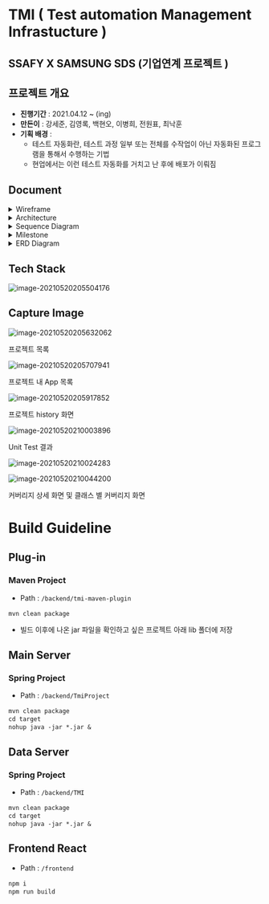 # TMI ( Test automation Management Infrastucture )

## SSAFY X SAMSUNG SDS (기업연계 프로젝트 )

## 프로젝트 개요

- **진행기간** : 2021.04.12 ~ (ing)
- **만든이** : 강세준, 김영록, 백현오, 이병희, 전원표, 최낙훈
- **기획 배경** : 
  - 테스트 자동화란, 테스트 과정 일부 또는 전체를 수작업이 아닌 자동화된 프로그램을 통해서 수행하는 기법
  - 현업에서는 이런 테스트 자동화를 거치고 난 후에 배포가 이뤄짐

## Document

<details>
    <summary> Wireframe</summary>
    <ul>
![ProjectList.png](docs/Wireframe/ProjectList.png)
![ProjectDetail.png](docs/Wireframe/ProjectDetail.png)
![Test Detail.png](docs/Wireframe/Test Detail.png)
![TestJobList.png](docs/Wireframe/TestJobList.png)
    </ul>
</details>
<details>
    <summary> Architecture </summary>
    <ul>
![architecture.png](docs/Architecture/architecture.png)
    </ul>
</details>
<details>
    <summary> Sequence Diagram </summary>
    <ul>
![Test Data Collect](docs/Sequence Diagram/Test Data Collect.png)
![Report Select](docs/Sequence Diagram/Report Select.png)
    </ul>
</details>

<details>
    <summary> Milestone</summary>
    <ul>
![MileStone](docs/MileStone/MileStone.png)
    </ul>
</details>

<details>
    <summary> ERD Diagram</summary>
    <ul>
![erd](docs/ERD diagram/erd.png)
    </ul>
</details>





## Tech Stack

![image-20210520205504176](C:\Users\multicampus\AppData\Roaming\Typora\typora-user-images\image-20210520205504176.png)





## Capture Image

![image-20210520205632062](C:\Users\multicampus\AppData\Roaming\Typora\typora-user-images\image-20210520205632062.png)

프로젝트 목록





![image-20210520205707941](C:\Users\multicampus\AppData\Roaming\Typora\typora-user-images\image-20210520205707941.png)

프로젝트 내 App 목록



![image-20210520205917852](C:\Users\multicampus\AppData\Roaming\Typora\typora-user-images\image-20210520205917852.png)

프로젝트 history 화면



![image-20210520210003896](C:\Users\multicampus\AppData\Roaming\Typora\typora-user-images\image-20210520210003896.png)

Unit Test 결과



![image-20210520210024283](C:\Users\multicampus\AppData\Roaming\Typora\typora-user-images\image-20210520210024283.png)

![image-20210520210044200](C:\Users\multicampus\AppData\Roaming\Typora\typora-user-images\image-20210520210044200.png)

커버리지 상세 화면 및 클래스 별 커버리지 화면





# Build Guideline



## Plug-in

### 

### Maven Project

* Path : `/backend/tmi-maven-plugin`



```
mvn clean package
```



* 빌드 이후에 나온 jar 파일을 확인하고 싶은 프로젝트 아래 lib 폴더에 저장





## Main Server





### Spring Project

* Path : `/backend/TmiProject`

```shell
mvn clean package
cd target
nohup java -jar *.jar &
```





## Data Server



### Spring Project

* Path : `/backend/TMI`

```
mvn clean package
cd target
nohup java -jar *.jar &
```





## Frontend React

* Path : `/frontend`

```shell
npm i
npm run build
```